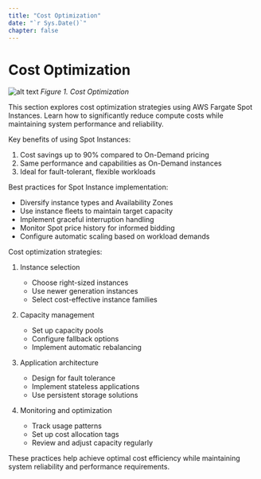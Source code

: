 ```yaml
---
title: "Cost Optimization"
date: "`r Sys.Date()`"
chapter: false
---
```


# Cost Optimization

![alt text](/images/image.png)
*Figure 1. Cost Optimization*

This section explores cost optimization strategies using AWS Fargate Spot Instances. Learn how to significantly reduce compute costs while maintaining system performance and reliability.

Key benefits of using Spot Instances:

1. Cost savings up to 90% compared to On-Demand pricing
2. Same performance and capabilities as On-Demand instances
3. Ideal for fault-tolerant, flexible workloads

Best practices for Spot Instance implementation:

- Diversify instance types and Availability Zones
- Use instance fleets to maintain target capacity
- Implement graceful interruption handling
- Monitor Spot price history for informed bidding
- Configure automatic scaling based on workload demands

Cost optimization strategies:

1. Instance selection
   - Choose right-sized instances
   - Use newer generation instances
   - Select cost-effective instance families

2. Capacity management
   - Set up capacity pools
   - Configure fallback options
   - Implement automatic rebalancing

3. Application architecture
   - Design for fault tolerance
   - Implement stateless applications
   - Use persistent storage solutions

4. Monitoring and optimization
   - Track usage patterns
   - Set up cost allocation tags
   - Review and adjust capacity regularly

These practices help achieve optimal cost efficiency while maintaining system reliability and performance requirements.